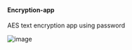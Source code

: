 #### Encryption-app
AES text encryption app using password


![image](https://user-images.githubusercontent.com/63219005/125106084-83e3b800-e0df-11eb-8252-1bf46fc43ada.png)
